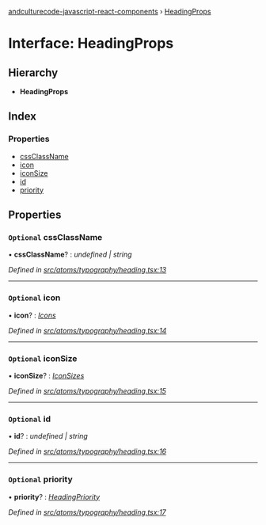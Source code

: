 [andculturecode-javascript-react-components](../README.md) › [HeadingProps](headingprops.md)

# Interface: HeadingProps

## Hierarchy

* **HeadingProps**

## Index

### Properties

* [cssClassName](headingprops.md#optional-cssclassname)
* [icon](headingprops.md#optional-icon)
* [iconSize](headingprops.md#optional-iconsize)
* [id](headingprops.md#optional-id)
* [priority](headingprops.md#optional-priority)

## Properties

### `Optional` cssClassName

• **cssClassName**? : *undefined | string*

*Defined in [src/atoms/typography/heading.tsx:13](https://github.com/AndcultureCode/AndcultureCode.JavaScript.React.Components/blob/c9cfa12/src/atoms/typography/heading.tsx#L13)*

___

### `Optional` icon

• **icon**? : *[Icons](../enums/icons.md)*

*Defined in [src/atoms/typography/heading.tsx:14](https://github.com/AndcultureCode/AndcultureCode.JavaScript.React.Components/blob/c9cfa12/src/atoms/typography/heading.tsx#L14)*

___

### `Optional` iconSize

• **iconSize**? : *[IconSizes](../enums/iconsizes.md)*

*Defined in [src/atoms/typography/heading.tsx:15](https://github.com/AndcultureCode/AndcultureCode.JavaScript.React.Components/blob/c9cfa12/src/atoms/typography/heading.tsx#L15)*

___

### `Optional` id

• **id**? : *undefined | string*

*Defined in [src/atoms/typography/heading.tsx:16](https://github.com/AndcultureCode/AndcultureCode.JavaScript.React.Components/blob/c9cfa12/src/atoms/typography/heading.tsx#L16)*

___

### `Optional` priority

• **priority**? : *[HeadingPriority](../enums/headingpriority.md)*

*Defined in [src/atoms/typography/heading.tsx:17](https://github.com/AndcultureCode/AndcultureCode.JavaScript.React.Components/blob/c9cfa12/src/atoms/typography/heading.tsx#L17)*
